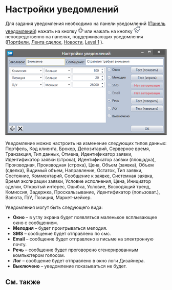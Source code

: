 # Настройки уведомлений

Для задания уведомления необходимо на панели уведомлений ([Панель уведомлений](Terminal_Notifications_Panel.md)) нажать на кнопку ![Designer Creation tool 00](../images/Designer_Creation_tool_00.png) или нажать на кнопку ![Designer Alert Bell](../images/Designer_Alert_Bell.png) непосредственно на панелях, поддерживающих уведомления ([Портфели](Designer_Panel_Portfolios.md), [Лента сделок](Designer_Tape_Trades.md), [Новости](Terminal_news.md), [Level 1](Terminal_level1.md) ).

![Designer Notifications Setting](../images/Designer_Notifications_Setting.png)

Уведомление можно настроить на изменение следующих типов данных: Портфель, Код клиента, Брокер, Депозитарий, Серверное время, Транзакция, Тип данных, Отмена, Идентификатор заявки, Идентификатор заявки (строка), Идентификатор заявки (площадка), Производная, Производная (строка), Цена, Объем (заявка), Объем (сделка), Видимый объем, Направление, Остаток, Тип заявки, Состояние, Комментарий, Сообщение к заявке, Системная заявка, Время экспирации заявки, Условие исполнения, Цена, Инициатор сделки, Открытый интерес, Ошибка, Условие, Восходящий тренд, Комиссия, Задержка, Проскальзывание, Идентификатор (пользоват.), Валюта, П\/У, Позиция, Маркет\-мейкер.

Уведомления могут быть следующего вида:

- **Окно** – в углу экрана будет появляться маленькое всплывающее окно с сообщением.
- **Мелодия** – будет проигрываться мелодия.
- **SMS** – сообщение будет отправлено по смс.
- **Email** – сообщение будет отправлено в письме на электронную почту.
- **Речь** – сообщение будет проговорено сгенерированным компьютером голосом.
- **Лог** – сообщение будет отправлено в окно логи Дизайнера.
- **Выключено** – уведомление показываться не будет.

## См. также
